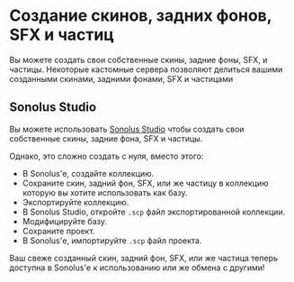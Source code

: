 # Создание скинов, задних фонов, SFX и частиц

Вы можете создать свои собственные скины, задние фоны, SFX, и частицы. Некоторые кастомные сервера позволяют делиться вашими созданными скинами, задними фонами, SFX и частицами

## Sonolus Studio

Вы можете использовать [Sonolus Studio](https://studio.sonolus.com) чтобы создать свои собственные скины, задние фона, SFX и частицы.

Однако, это сложно создать с нуля, вместо этого:

- В Sonolus'е, создайте коллекцию.
- Сохраните скин, задний фон, SFX, или же частицу в коллекцию которую вы хотите использовать как базу.
- Экспортируйте коллекцию.
- В Sonolus Studio, откройте `.scp` файл экспортированной коллекции.
- Модифицируйте базу.
- Сохраните проект.
- В Sonolus'е, импортируйте `.scp` файл проекта.

Ваш свеже созданный скин, задний фон, SFX, или же частица теперь доступна в Sonolus'е к использованию или же обмена с другими!
